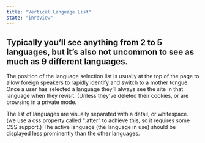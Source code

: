 ```yaml
---
title: "Vertical Language List"
state: "inreview"
---
```


Typically you’ll see anything from 2 to 5 languages,
but it’s also not uncommon to see as much as 9 different languages.
--

The position of the language selection list is usually at the top of the page to
allow foreign speakers  to rapidly identify and switch to a mother tongue.
Once a user has selected a language they’ll always see the site in that language
when they revisit. (Unless they’ve deleted their cookies, or are browsing in a private mode.


The list of languages are visually separated with a detail, or whitespace. (we use a css property called “:after” to achieve this, so it requires some CSS support.)
The active language (the language in use) should be displayed less prominently than the other languages.

